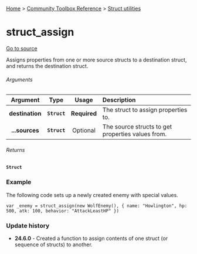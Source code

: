 [Home](/README.md) > [Community Toolbox Reference](/Docs/Reference/Reference.md) > [Struct utilities](/Docs/Reference/Groups/StructUtils.md)

# struct_assign

[Go to source](/Community%20Toolbox/scripts/utils_CommunityToolboxStruct/utils_CommunityToolboxStruct.gml#L6)

Assigns properties from one or more source structs to a destination struct, and returns the destination struct.

###### Arguments

| Argument | Type | Usage | Description |
|:---:|:---:|:---:|:---|
| **destination** | **`Struct`** | **Required** | The struct to assign properties to. |
| **...sources** | **`Struct`** | Optional | The source structs to get properties values from. |

###### Returns
**`Struct`**

### Example

The following code sets up a newly created enemy with special values.

```gml
var _enemy = struct_assign(new WolfEnemy(), { name: "Howlington", hp: 500, atk: 100, behavior: "AttackLeastHP" })
```

### Update history

- **24.6.0** - Created a function to assign contents of one struct (or sequence of structs) to another.
